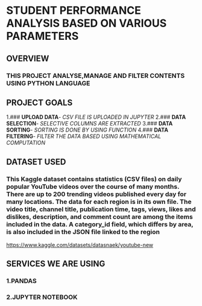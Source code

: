 # STUDENT PERFORMANCE ANALYSIS BASED ON VARIOUS PARAMETERS

## OVERVIEW
### THIS PROJECT ANALYSE,MANAGE AND FILTER CONTENTS USING PYTHON LANGUAGE

## PROJECT GOALS
1.### **UPLOAD DATA**- _CSV FILE IS UPLOADED IN JUPYTER_
2.### **DATA SELECTION**- _SELECTIVE COLUMNS ARE EXTRACTED_
3.### **DATA SORTING**- _SORTING IS DONE BY USING FUNCTION_
4.### **DATA FILTERING**- _FILTER THE DATA BASED USING MATHEMATICAL COMPUTATION_

## DATASET USED
### This Kaggle dataset contains statistics (CSV files) on daily popular YouTube videos over the course of many months. There are up to 200 trending videos published every day for many locations. The data for each region is in its own file. The video title, channel title, publication time, tags, views, likes and dislikes, description, and comment count are among the items included in the data. A category_id field, which differs by area, is also included in the JSON file linked to the region
https://www.kaggle.com/datasets/datasnaek/youtube-new

## SERVICES WE ARE USING
### **1.PANDAS**
### **2.JUPYTER NOTEBOOK**

